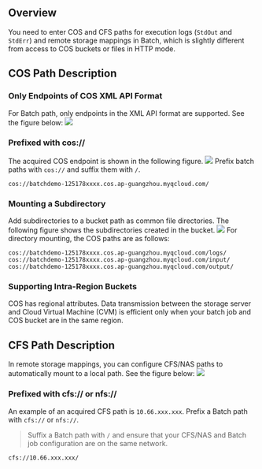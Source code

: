 ## Overview
You need to enter COS and CFS paths for execution logs (`StdOut` and `StdErr`) and remote storage mappings in Batch, which is slightly different from access to COS buckets or files in HTTP mode.

##  COS Path Description

### Only Endpoints of COS XML API Format
For Batch path, only endpoints in the XML API format are supported. See the figure below:
![](https://main.qcloudimg.com/raw/f96cd300eaa28ba674ef9d3ab6362b0a.png)



### Prefixed with cos://
The acquired COS endpoint is shown in the following figure.
![](https://main.qcloudimg.com/raw/f96cd300eaa28ba674ef9d3ab6362b0a.png)
Prefix batch paths with `cos://` and suffix them with `/`. 
``` 
cos://batchdemo-125178xxxx.cos.ap-guangzhou.myqcloud.com/
```



### Mounting a Subdirectory
Add subdirectories to a bucket path as common file directories. The following figure shows the subdirectories created in the bucket.
![](https://main.qcloudimg.com/raw/0add1b49c44f4b2740ddc44e3164216b.png)
For directory mounting, the COS paths are as follows:
``` 
cos://batchdemo-125178xxxx.cos.ap-guangzhou.myqcloud.com/logs/
cos://batchdemo-125178xxxx.cos.ap-guangzhou.myqcloud.com/input/
cos://batchdemo-125178xxxx.cos.ap-guangzhou.myqcloud.com/output/
```

### Supporting Intra-Region Buckets
COS has regional attributes. Data transmission between the storage server and Cloud Virtual Machine (CVM) is efficient only when your batch job and COS bucket are in the same region.

## CFS Path Description
In remote storage mappings, you can configure CFS/NAS paths to automatically mount to a local path. See the figure below:
![](https://main.qcloudimg.com/raw/96194f01e1ac7e5fc86cda96c792e403.png)

### Prefixed with cfs:// or nfs://
An example of an acquired CFS path is `10.66.xxx.xxx`. Prefix a Batch path with `cfs://` or `nfs://`.
>Suffix a Batch path with `/` and ensure that your CFS/NAS and Batch job configuration are on the same network.
>
``` 
cfs://10.66.xxx.xxx/ 
```









